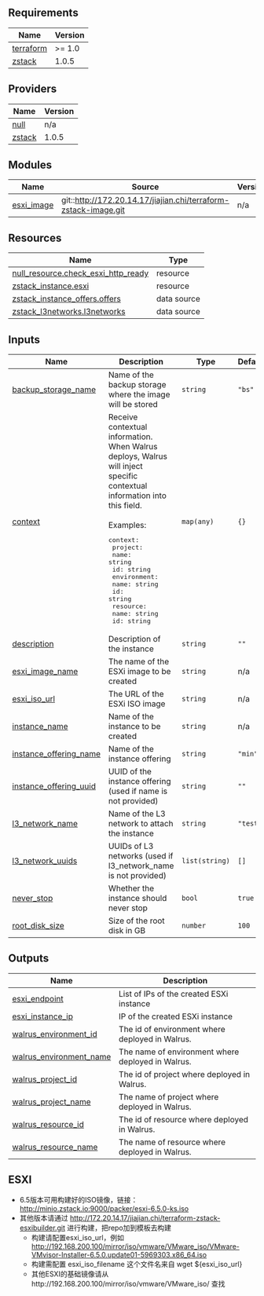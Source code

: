 <!-- BEGIN_TF_DOCS -->
## Requirements

| Name | Version |
|------|---------|
| <a name="requirement_terraform"></a> [terraform](#requirement\_terraform) | >= 1.0 |
| <a name="requirement_zstack"></a> [zstack](#requirement\_zstack) | 1.0.5 |

## Providers

| Name | Version |
|------|---------|
| <a name="provider_null"></a> [null](#provider\_null) | n/a |
| <a name="provider_zstack"></a> [zstack](#provider\_zstack) | 1.0.5 |

## Modules

| Name | Source | Version |
|------|--------|---------|
| <a name="module_esxi_image"></a> [esxi\_image](#module\_esxi\_image) | git::http://172.20.14.17/jiajian.chi/terraform-zstack-image.git | n/a |

## Resources

| Name | Type |
|------|------|
| [null_resource.check_esxi_http_ready](https://registry.terraform.io/providers/hashicorp/null/latest/docs/resources/resource) | resource |
| [zstack_instance.esxi](https://registry.terraform.io/providers/ZStack-Robot/zstack/1.0.5/docs/resources/instance) | resource |
| [zstack_instance_offers.offers](https://registry.terraform.io/providers/ZStack-Robot/zstack/1.0.5/docs/data-sources/instance_offers) | data source |
| [zstack_l3networks.l3networks](https://registry.terraform.io/providers/ZStack-Robot/zstack/1.0.5/docs/data-sources/l3networks) | data source |

## Inputs

| Name | Description | Type | Default | Required |
|------|-------------|------|---------|:--------:|
| <a name="input_backup_storage_name"></a> [backup\_storage\_name](#input\_backup\_storage\_name) | Name of the backup storage where the image will be stored | `string` | `"bs"` | no |
| <a name="input_context"></a> [context](#input\_context) | Receive contextual information. When Walrus deploys, Walrus will inject specific contextual information into this field.<br/><br/>Examples:<pre>context:<br/>  project:<br/>    name: string<br/>    id: string<br/>  environment:<br/>    name: string<br/>    id: string<br/>  resource:<br/>    name: string<br/>    id: string</pre> | `map(any)` | `{}` | no |
| <a name="input_description"></a> [description](#input\_description) | Description of the instance | `string` | `""` | no |
| <a name="input_esxi_image_name"></a> [esxi\_image\_name](#input\_esxi\_image\_name) | The name of the ESXi image to be created | `string` | n/a | yes |
| <a name="input_esxi_iso_url"></a> [esxi\_iso\_url](#input\_esxi\_iso\_url) | The URL of the ESXi ISO image | `string` | n/a | yes |
| <a name="input_instance_name"></a> [instance\_name](#input\_instance\_name) | Name of the instance to be created | `string` | n/a | yes |
| <a name="input_instance_offering_name"></a> [instance\_offering\_name](#input\_instance\_offering\_name) | Name of the instance offering | `string` | `"min"` | no |
| <a name="input_instance_offering_uuid"></a> [instance\_offering\_uuid](#input\_instance\_offering\_uuid) | UUID of the instance offering (used if name is not provided) | `string` | `""` | no |
| <a name="input_l3_network_name"></a> [l3\_network\_name](#input\_l3\_network\_name) | Name of the L3 network to attach the instance | `string` | `"test"` | no |
| <a name="input_l3_network_uuids"></a> [l3\_network\_uuids](#input\_l3\_network\_uuids) | UUIDs of L3 networks (used if l3\_network\_name is not provided) | `list(string)` | `[]` | no |
| <a name="input_never_stop"></a> [never\_stop](#input\_never\_stop) | Whether the instance should never stop | `bool` | `true` | no |
| <a name="input_root_disk_size"></a> [root\_disk\_size](#input\_root\_disk\_size) | Size of the root disk in GB | `number` | `100` | no |

## Outputs

| Name | Description |
|------|-------------|
| <a name="output_esxi_endpoint"></a> [esxi\_endpoint](#output\_esxi\_endpoint) | List of IPs of the created ESXi instance |
| <a name="output_esxi_instance_ip"></a> [esxi\_instance\_ip](#output\_esxi\_instance\_ip) | IP of the created ESXi instance |
| <a name="output_walrus_environment_id"></a> [walrus\_environment\_id](#output\_walrus\_environment\_id) | The id of environment where deployed in Walrus. |
| <a name="output_walrus_environment_name"></a> [walrus\_environment\_name](#output\_walrus\_environment\_name) | The name of environment where deployed in Walrus. |
| <a name="output_walrus_project_id"></a> [walrus\_project\_id](#output\_walrus\_project\_id) | The id of project where deployed in Walrus. |
| <a name="output_walrus_project_name"></a> [walrus\_project\_name](#output\_walrus\_project\_name) | The name of project where deployed in Walrus. |
| <a name="output_walrus_resource_id"></a> [walrus\_resource\_id](#output\_walrus\_resource\_id) | The id of resource where deployed in Walrus. |
| <a name="output_walrus_resource_name"></a> [walrus\_resource\_name](#output\_walrus\_resource\_name) | The name of resource where deployed in Walrus. |
<!-- END_TF_DOCS -->

## ESXI
- 6.5版本可用构建好的ISO镜像，链接： http://minio.zstack.io:9000/packer/esxi-6.5.0-ks.iso
- 其他版本请通过 http://172.20.14.17/jiajian.chi/terraform-zstack-esxibuilder.git 进行构建，把repo加到模板去构建
    - 构建请配置esxi_iso_url，例如 http://192.168.200.100/mirror/iso/vmware/VMware_iso/VMware-VMvisor-Installer-6.5.0.update01-5969303.x86_64.iso
    - 构建需配置 esxi_iso_filename 这个文件名来自 wget ${esxi_iso_url}
    - 其他ESXI的基础镜像请从http://192.168.200.100/mirror/iso/vmware/VMware_iso/ 查找